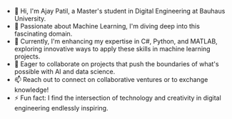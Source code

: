 - 👋 Hi, I'm Ajay Patil, a Master's student in Digital Engineering at Bauhaus University.
- 👀 Passionate about Machine Learning, I'm diving deep into this fascinating domain.
- 🌱 Currently, I'm enhancing my expertise in C#, Python, and MATLAB, exploring innovative ways to apply these skills in machine learning projects.
- 💞️ Eager to collaborate on projects that push the boundaries of what's possible with AI and data science.
- 📫 Reach out to connect on collaborative ventures or to exchange knowledge!
- ⚡ Fun fact: I find the intersection of technology and creativity in digital engineering endlessly inspiring.
